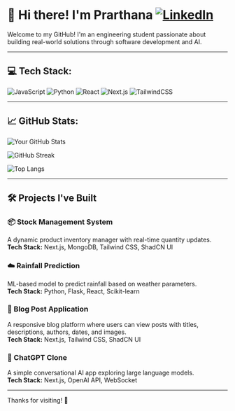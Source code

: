 # 👋 Hi there! I'm Prarthana  [![LinkedIn](https://img.shields.io/badge/LinkedIn-0077B5?style=for-the-badge&logo=linkedin&logoColor=white)](https://linkedin.com/in/prarthana-bhalerao)

Welcome to my GitHub! I'm an engineering student passionate about building real-world solutions through software development and AI.

---

## 💻 Tech Stack:

![JavaScript](https://img.shields.io/badge/JavaScript-323330?style=for-the-badge&logo=javascript&logoColor=F7DF1E)
![Python](https://img.shields.io/badge/Python-3776AB?style=for-the-badge&logo=python&logoColor=white)
![React](https://img.shields.io/badge/React-20232A?style=for-the-badge&logo=react&logoColor=61DAFB)
![Next.js](https://img.shields.io/badge/Next.js-000000?style=for-the-badge&logo=nextdotjs&logoColor=white)
![TailwindCSS](https://img.shields.io/badge/TailwindCSS-38B2AC?style=for-the-badge&logo=tailwind-css&logoColor=white)

---

## 📈 GitHub Stats:

![Your GitHub Stats](https://github-readme-stats.vercel.app/api?username=prarthna1712&show_icons=true&theme=tokyonight&count_private=true&cache_seconds=1800)

![GitHub Streak](https://streak-stats.demolab.com/?user=prarthana1712&theme=tokyonight)

![Top Langs](https://github-readme-stats.vercel.app/api/top-langs/?username=prarthana1712&layout=compact&theme=tokyonight)



---
## 🛠️ Projects I've Built

### 📦 Stock Management System
A dynamic product inventory manager with real-time quantity updates.  
**Tech Stack:** Next.js, MongoDB, Tailwind CSS, ShadCN UI

### ☁️ Rainfall Prediction
ML-based model to predict rainfall based on weather parameters.  
**Tech Stack:** Python, Flask, React, Scikit-learn

### 📝 Blog Post Application
A responsive blog platform where users can view posts with titles, descriptions, authors, dates, and images.  
**Tech Stack:** Next.js, Tailwind CSS, ShadCN UI

### 💬 ChatGPT Clone
A simple conversational AI app exploring large language models.  
**Tech Stack:** Next.js, OpenAI API, WebSocket


---

Thanks for visiting! 🌟

